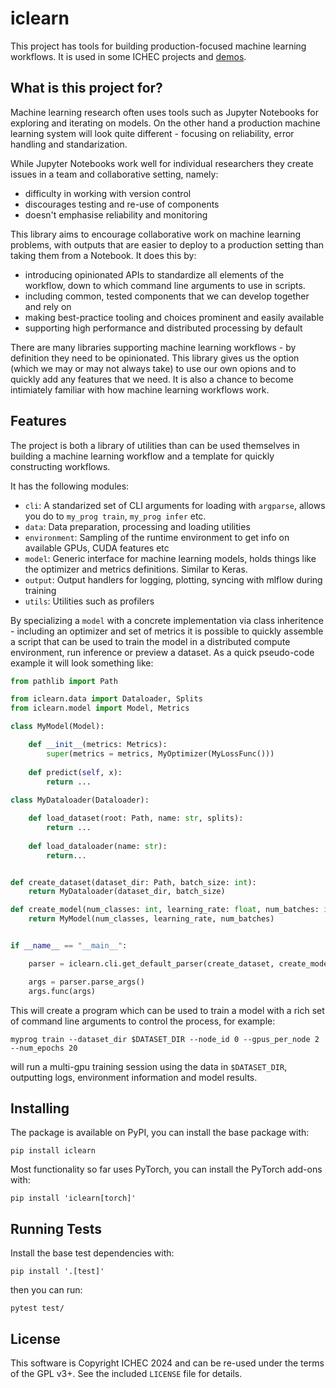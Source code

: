 # iclearn

This project has tools for building production-focused machine learning workflows. It is used in some ICHEC projects and [demos](https://git.ichec.ie/performance/recipes/machine_learning).


## What is this project for? ##

Machine learning research often uses tools such as Jupyter Notebooks for exploring and iterating on models. On the other hand a production machine learning system will look quite different - focusing on reliability, error handling and standarization.

While Jupyter Notebooks work well for individual researchers they create issues in a team and collaborative setting, namely:

* difficulty in working with version control
* discourages testing and re-use of components
* doesn't emphasise reliability and monitoring

This library aims to encourage collaborative work on machine learning problems, with outputs that are easier to deploy to a production setting than taking them from a Notebook. It does this by:

* introducing opinionated APIs to standardize all elements of the workflow, down to which command line arguments to use in scripts.
* including common, tested components that we can develop together and rely on
* making best-practice tooling and choices prominent and easily available
* supporting high performance and distributed processing by default

There are many libraries supporting machine learning workflows - by definition they need to be opinionated. This library gives us the option  (which we may or may not always take) to use our own opions and to quickly add any features that we need. It is also a chance to become intimiately familiar with how machine learning workflows work.

## Features ##

The project is both a library of utilities than can be used themselves in building a machine learning workflow and a template for quickly constructing workflows.

It has the following modules:

* `cli`: A standarized set of CLI arguments for loading with `argparse`, allows you do to `my_prog train`, `my_prog infer` etc.
* `data`: Data preparation, processing and loading utilities
* `environment`: Sampling of the runtime environment to get info on available GPUs, CUDA features etc
* `model`: Generic interface for machine learning models, holds things like the optimizer and metrics definitions. Similar to Keras.
* `output`: Output handlers for logging, plotting, syncing with mlflow during training
* `utils`: Utilities such as profilers

By specializing a `model` with a concrete implementation via class inheritence - including an optimizer and set of metrics it is possible to quickly assemble a script that can be used to train the model in a distributed compute environment, run inference or preview a dataset. As a quick pseudo-code example it will look something like:

```python
from pathlib import Path

from iclearn.data import Dataloader, Splits
from iclearn.model import Model, Metrics

class MyModel(Model):

    def __init__(metrics: Metrics):
        super(metrics = metrics, MyOptimizer(MyLossFunc()))
        
    def predict(self, x):
        return ...
        
class MyDataloader(Dataloader):

    def load_dataset(root: Path, name: str, splits):
        return ...
        
    def load_dataloader(name: str):
        return...


def create_dataset(dataset_dir: Path, batch_size: int):
    return MyDataloader(dataset_dir, batch_size)

def create_model(num_classes: int, learning_rate: float, num_batches: int):
    return MyModel(num_classes, learning_rate, num_batches)


if __name__ == "__main__":

    parser = iclearn.cli.get_default_parser(create_dataset, create_model)

    args = parser.parse_args()
    args.func(args)
```

This will create a program which can be used to train a model with a rich set of command line arguments to control the process, for example:

``` shell
myprog train --dataset_dir $DATASET_DIR --node_id 0 --gpus_per_node 2 --num_epochs 20
```

will run a multi-gpu training session using the data in `$DATASET_DIR`, outputting logs, environment information and model results.

## Installing ##

The package is available on PyPI, you can install the base package with:

``` shell
pip install iclearn
```

Most functionality so far uses PyTorch, you can install the PyTorch add-ons with:

``` shell
pip install 'iclearn[torch]'
```

## Running Tests ##

Install the base test dependencies with:

```
pip install '.[test]'
```

then you can run:

```
pytest test/
```

## License ##

This software is Copyright ICHEC 2024 and can be re-used under the terms of the GPL v3+. See the included `LICENSE` file for details.
